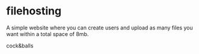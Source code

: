 # filehosting
A simple website where you can create users and upload as many files you want within a total space of 8mb.

cock&balls
